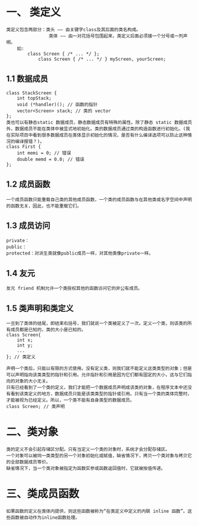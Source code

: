 # 一、 类定义
    类定义包含两部分：类头 —— 由关键字class及其后面的类名构成。
                    类体 —— 由一对花括号包围起来，类定义后面必须接一个分号或一列声明。
        如: 
            class Screen { /* ... */ };
                class Screen { /* ... */ } myScreen, yourScreen;
## 1.1 数据成员 
    class StackScreen {
        int topStack;
        void (*handler)(); // 函数的指针
        vector<Screen> stack; // 类的 vector
    };
    类也可以有静态static 数据成员，静态数据成员有特殊的属性。除了静态 static 数据成员外，数据成员不能在类体中被显式地初始化。类的数据成员通过类的构造函数进行初始化。(我在实际项目中看到很多数据成员在类体显示初始化的情况，是否有什么编译选项可以防止这种情况的编译报错？)。
    class First {
        int memi = 0; // 错误
        double memd = 0.0; // 错误
    };
## 1.2 成员函数
    一个成员函数只能重载自己类的其他成员函数，一个类的成员函数与在其他类或名字空间中声明的函数无关，因此，也不能重载它们。
## 1.3 成员访问
    private：
    public：
    protected：对派生类就像public成员一样，对其他类像private一样。
## 1.4 友元
    友元 friend 机制允许一个类授权其他的函数访问它的非公有成员。
## 1.5 类声明和类定义
    一旦到了类体的结尾，即结束右括号，我们就说一个类被定义了一次。定义一个类，则该类的所有成员都是已知的，类的大小是已知的。
    class Screen{
        int x;
        int y;
        ...
    }; // 类定义

    声明一个类后，只能以有限的方式使用。没有定义类，则我们就不能定义这类类型的对象；但是可以声明指向该类类型的指针和引用。允许指针和引用是因为它们都有固定的大小，这与它们指向的对象的大小无关。
    只有已经看到了一个类的定义，我们才能把一个数据成员声明成该类的对象，在程序文本中还没有看到该类定义的地方，数据成员只能是该类类型的指针或引用。只有当一个类的类体完整时，才能被视为已经定义。所以，一个类不能有自身类型的数据成员。
    class Screen; // 类声明
# 二、类对象
    类的定义不会引起存储区分配。只有当定义一个类的对象时，系统才会分配存储区。
    一个对象可以被同一类类型的另一个对象初始化或赋值，缺省情况下，拷贝一个类对象与拷贝它的全部数据成员等价。
    缺省情况下，当一个类对象被指定为函数实参或函数返回值时，它就被按值传递。
# 三、类成员函数
    如果函数的定义在类体内提供，则这些函数被称为“在类定义中定义的内联 inline 函数”。这些函数被自动作为inline函数处理。